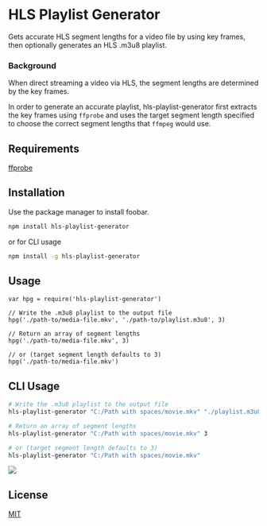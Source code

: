 # HLS Playlist Generator

Gets accurate HLS segment lengths for a video file by using key frames, then optionally generates an HLS .m3u8 playlist.

### Background
When direct streaming a video via HLS, the segment lengths are determined by the key frames.

In order to generate an accurate playlist, hls-playlist-generator first extracts the key frames using `ffprobe` and uses the target segment length specified to choose the correct segment lengths that `ffmpeg` would use.

## Requirements

[ffprobe](https://ffmpeg.org/ffprobe.html)

## Installation

Use the package manager  to install foobar.

```bash
npm install hls-playlist-generator
```
or for CLI usage
```bash
npm install -g hls-playlist-generator
```

## Usage

```es6
var hpg = require('hls-playlist-generator')

// Write the .m3u8 playlist to the output file
hpg('./path-to/media-file.mkv', './path-to/playlist.m3u8', 3)

// Return an array of segment lengths
hpg('./path-to/media-file.mkv', 3)

// or (target segment length defaults to 3)
hpg('./path-to/media-file.mkv')
```

## CLI Usage

```bash
# Write the .m3u8 playlist to the output file
hls-playlist-generator "C:/Path with spaces/movie.mkv" "./playlist.m3u8" 3

# Return an array of segment lengths
hls-playlist-generator "C:/Path with spaces/movie.mkv" 3

# or (target segment length defaults to 3)
hls-playlist-generator "C:/Path with spaces/movie.mkv"
```

<img src="https://raw.githubusercontent.com/mcoop320/hls-playlist-generator/master/cli_sample.png" />

## License
[MIT](https://choosealicense.com/licenses/mit/)
